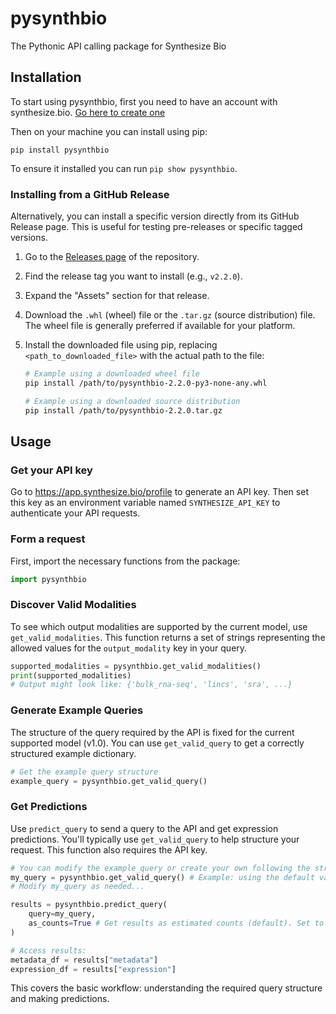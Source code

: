 # pysynthbio

The Pythonic API calling package for Synthesize Bio

## Installation

To start using pysynthbio, first you need to have an account with synthesize.bio.
[Go here to create one](https://app.synthesize.bio/)

Then on your machine you can install using pip:

```
pip install pysynthbio
```

To ensure it installed you can run `pip show pysynthbio`.

### Installing from a GitHub Release

Alternatively, you can install a specific version directly from its GitHub Release page. This is useful for testing pre-releases or specific tagged versions.

1.  Go to the [Releases page](https://github.com/synthesizebio/pysynthbio/releases) of the repository.
2.  Find the release tag you want to install (e.g., `v2.2.0`).
3.  Expand the "Assets" section for that release.
4.  Download the `.whl` (wheel) file or the `.tar.gz` (source distribution) file. The wheel file is generally preferred if available for your platform.
5.  Install the downloaded file using pip, replacing `<path_to_downloaded_file>` with the actual path to the file:

    ```bash
    # Example using a downloaded wheel file
    pip install /path/to/pysynthbio-2.2.0-py3-none-any.whl

    # Example using a downloaded source distribution
    pip install /path/to/pysynthbio-2.2.0.tar.gz
    ```

## Usage

### Get your API key

Go to https://app.synthesize.bio/profile to generate an API key. Then set this key as an environment variable named `SYNTHESIZE_API_KEY` to authenticate your API requests.

### Form a request

First, import the necessary functions from the package:

```python
import pysynthbio
```

### Discover Valid Modalities

To see which output modalities are supported by the current model, use `get_valid_modalities`. This function returns a set of strings representing the allowed values for the `output_modality` key in your query.

```python
supported_modalities = pysynthbio.get_valid_modalities()
print(supported_modalities)
# Output might look like: {'bulk_rna-seq', 'lincs', 'sra', ...}
```

### Generate Example Queries

The structure of the query required by the API is fixed for the current supported model (v1.0). You can use `get_valid_query` to get a correctly structured example dictionary.

```python
# Get the example query structure
example_query = pysynthbio.get_valid_query()
```

### Get Predictions

Use `predict_query` to send a query to the API and get expression predictions. You'll typically use `get_valid_query` to help structure your request. This function also requires the API key.

```python
# You can modify the example_query or create your own following the structure
my_query = pysynthbio.get_valid_query() # Example: using the default valid query
# Modify my_query as needed...

results = pysynthbio.predict_query(
    query=my_query,
    as_counts=True # Get results as estimated counts (default). Set to False for logCPM.
)

# Access results:
metadata_df = results["metadata"]
expression_df = results["expression"]
```

This covers the basic workflow: understanding the required query structure and making predictions.
